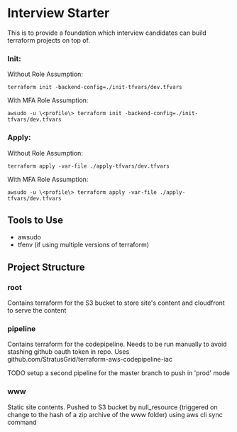 

# Interview Starter

This is to provide a foundation which interview candidates can build terraform projects on top of. 

### Init:
Without Role Assumption:
```
terraform init -backend-config=./init-tfvars/dev.tfvars 
```

With MFA Role Assumption:
```
awsudo -u \<profile\> terraform init -backend-config=./init-tfvars/dev.tfvars 
```

### Apply:
Without Role Assumption:
```
terraform apply -var-file ./apply-tfvars/dev.tfvars
```

With MFA Role Assumption:
```
awsudo -u \<profile\> terraform apply -var-file ./apply-tfvars/dev.tfvars
```

## Tools to Use

- awsudo
- tfenv (if using multiple versions of terraform)

## Project Structure

### root
Contains terraform for the S3 bucket to store site's content and cloudfront to serve the content

### pipeline
Contains terraform for the codepipeline. Needs to be run manually to avoid stashing github oauth token in repo. Uses github.com/StratusGrid/terraform-aws-codepipeline-iac

TODO setup a second pipeline for the master branch to push in 'prod' mode

### www
Static site contents. Pushed to S3 bucket by null_resource (triggered on change to the hash of a zip archive of the www folder) using aws cli sync command
